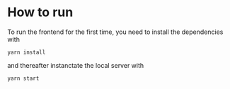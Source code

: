 # How to run

To run the frontend for the first time, you need to install the dependencies with

```
yarn install
```

and thereafter instanctate the local server with

```
yarn start
```



